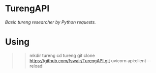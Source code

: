 # TurengAPI
<i>Basic tureng researcher by Python requests.</i>

# Using

>> mkdir tureng
>> cd tureng
>> git clone https://github.com/fswair/TurengAPI.git
>> uvicorn api:client --reload
